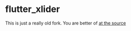 # flutter_xlider

This is just a really old fork. You are better of [at the source](https://github.com/Ali-Azmoud/flutter_xlider) 